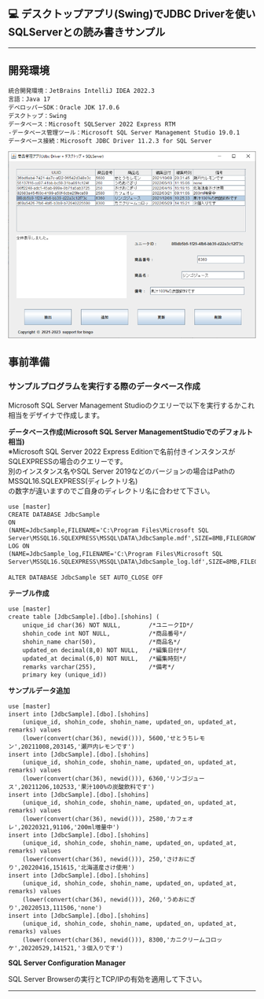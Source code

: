 ﻿## :computer: デスクトップアプリ(Swing)でJDBC Driverを使いSQLServerとの読み書きサンプル  
___
## 開発環境  
```
統合開発環境：JetBrains IntelliJ IDEA 2022.3  
言語：Java 17  
デベロッパーSDK：Oracle JDK 17.0.6  
デスクトップ：Swing  
データベース：Microsoft SQLServer 2022 Express RTM  
-データベース管理ツール：Microsoft SQL Server Management Studio 19.0.1
データベース接続：Microsoft JDBC Driver 11.2.3 for SQL Server  
```

![Img](Readme_img.png)  

## 事前準備  
### サンプルプログラムを実行する際のデータベース作成  
Microsoft SQL Server Management Studioのクエリーで以下を実行するかこれ相当をデザイナで作成します。  

**データベース作成(Microsoft SQL Server ManagementStudioでのデフォルト相当)**  
※Microsoft SQL Server 2022 Express Editionで名前付きインスタンスがSQLEXPRESSの場合のクエリーです。  
別のインスタンス名やSQL Server 2019などのバージョンの場合はPathのMSSQL16.SQLEXPRESS(ディレクトリ名)  
の数字が違いますのでご自身のディレクトリ名に合わせて下さい。  

```
use [master]
CREATE DATABASE JdbcSample
ON
(NAME=JdbcSample,FILENAME='C:\Program Files\Microsoft SQL Server\MSSQL16.SQLEXPRESS\MSSQL\DATA\JdbcSample.mdf',SIZE=8MB,FILEGROWTH=64MB)
LOG ON
(NAME=JdbcSample_log,FILENAME='C:\Program Files\Microsoft SQL Server\MSSQL16.SQLEXPRESS\MSSQL\DATA\JdbcSample_log.ldf',SIZE=8MB,FILEGROWTH=64MB)
	
ALTER DATABASE JdbcSample SET AUTO_CLOSE OFF
```

**テーブル作成**  
```
use [master]
create table [JdbcSample].[dbo].[shohins] (
	unique_id char(36) NOT NULL,        /*ユニークID*/
	shohin_code int NOT NULL,           /*商品番号*/
	shohin_name char(50),               /*商品名*/
	updated_on decimal(8,0) NOT NULL,   /*編集日付*/
	updated_at decimal(6,0) NOT NULL,   /*編集時刻*/
	remarks varchar(255),               /*備考*/
	primary key (unique_id))
```

**サンプルデータ追加**
```
use [master]
insert into [JdbcSample].[dbo].[shohins]
	(unique_id, shohin_code, shohin_name, updated_on, updated_at, remarks) values
	(lower(convert(char(36), newid())), 5600,'せとうちレモン',20211008,203145,'瀬戸内レモンです')
insert into [JdbcSample].[dbo].[shohins]
	(unique_id, shohin_code, shohin_name, updated_on, updated_at, remarks) values
	(lower(convert(char(36), newid())), 6360,'リンゴジュース',20211206,102533,'果汁100%の炭酸飲料です')
insert into [JdbcSample].[dbo].[shohins]
	(unique_id, shohin_code, shohin_name, updated_on, updated_at, remarks) values
	(lower(convert(char(36), newid())), 2580,'カフェオレ',20220321,91106,'200ml増量中')
insert into [JdbcSample].[dbo].[shohins]
	(unique_id, shohin_code, shohin_name, updated_on, updated_at, remarks) values
	(lower(convert(char(36), newid())), 250,'さけおにぎり',20220416,151615,'北海道産さけ使用')
insert into [JdbcSample].[dbo].[shohins]
	(unique_id, shohin_code, shohin_name, updated_on, updated_at, remarks) values
	(lower(convert(char(36), newid())), 260,'うめおにぎり',20220513,111506,'none')
insert into [JdbcSample].[dbo].[shohins]
	(unique_id, shohin_code, shohin_name, updated_on, updated_at, remarks) values
	(lower(convert(char(36), newid())), 8300,'カニクリームコロッケ',20220529,141521,'３個入りです')
```

**SQL Server Configuration Manager**  

SQL Server Browserの実行とTCP/IPの有効を適用して下さい。

___